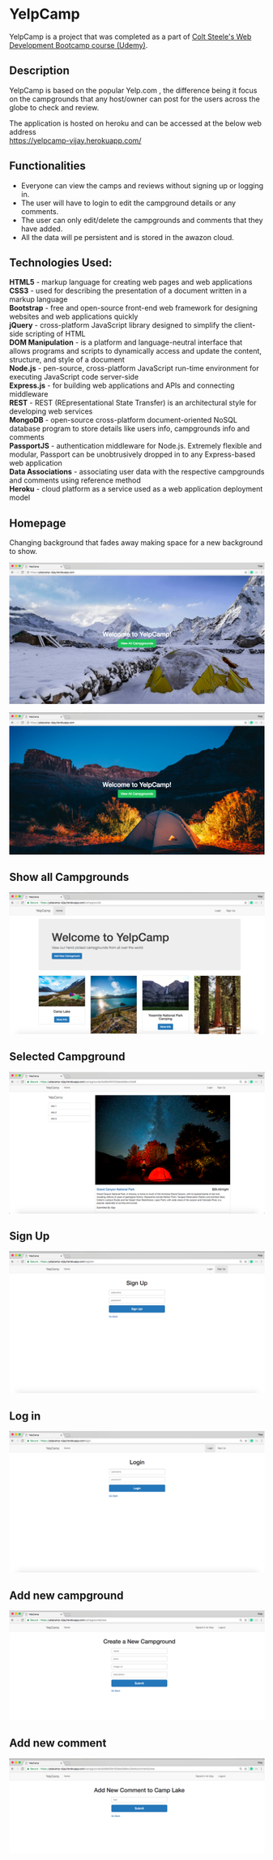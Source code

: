 # YelpCamp
YelpCamp is a project that was completed as a part of [Colt Steele's Web Development Bootcamp course (Udemy)](https://www.udemy.com/the-web-developer-bootcamp/learn/v4/overview).

## Description
YelpCamp is based on the popular Yelp.com , the difference being it focus on the campgrounds that any host/owner can post for the users across the globe to check and review.

The application is hosted on heroku and can be accessed at the below web address  
https://yelpcamp-vijay.herokuapp.com/

## Functionalities
- Everyone can view the camps and reviews without signing up or logging in.
- The user will have to login to edit the campground details or any comments.
- The user can only edit/delete the campgrounds and comments that they have added.
- All the data will pe persistent and is stored in the awazon cloud.

## Technologies Used:

**HTML5**  - markup language for creating web pages and web applications  
**CSS3**   - used for describing the presentation of a document written in a markup language  
**Bootstrap** - free and open-source front-end web framework for designing websites and web applications quickly  
**jQuery** - cross-platform JavaScript library designed to simplify the client-side scripting of HTML  
**DOM Manipulation** - is a platform and language-neutral interface that allows programs and scripts to dynamically access and update the content, structure, and style of a document  
**Node.js** - pen-source, cross-platform JavaScript run-time environment for executing JavaScript code server-side  
**Express.js** - for building web applications and APIs and connecting middleware  
**REST** - REST (REpresentational State Transfer) is an architectural style for developing web services  
**MongoDB** - open-source cross-platform document-oriented NoSQL database program to store details like users info, campgrounds info and comments  
**PassportJS** - authentication middleware for Node.js. Extremely flexible and modular, Passport can be unobtrusively dropped in to any Express-based web application  
**Data Associations** - associating user data with the respective campgrounds and comments using reference method  
**Heroku** - cloud platform as a service used as a web application deployment model  


## Homepage
Changing background that fades away making space for a new background to show.

![Alt text](images/homepage1.png?raw=true)  

![Alt text](images/homepage2.png?raw=true)  

## Show all Campgrounds
![Alt text](images/campgrounds.png?raw=true) 

## Selected Campground
![Alt text](images/selected_campground.png?raw=true)  

## Sign Up
![Alt text](images/signup.png?raw=true)  

## Log in
![Alt text](images/login.png?raw=true)  

## Add new campground
![Alt text](images/addnewcampground.png?raw=true)  

## Add new comment
![Alt text](images/addnewcomment.png?raw=true)  




 





